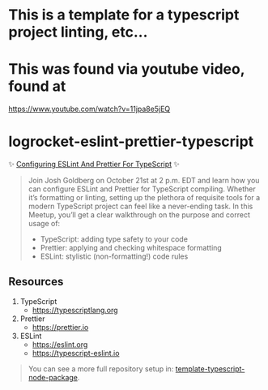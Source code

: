 # This is a template for a typescript project linting, etc...

# This was found via youtube video, found at

https://www.youtube.com/watch?v=11jpa8e5jEQ

# logrocket-eslint-prettier-typescript

✨ [Configuring ESLint And Prettier For TypeScript](https://blog.logrocket.com/configuring-eslint-and-prettier-for-typescript) ✨

> Join Josh Goldberg on October 21st at 2 p.m. EDT and learn how you can configure ESLint and Prettier for TypeScript compiling.
> Whether it’s formatting or linting, setting up the plethora of requisite tools for a modern TypeScript project can feel like a never-ending task.
> In this Meetup, you’ll get a clear walkthrough on the purpose and correct usage of:
>
> - TypeScript: adding type safety to your code
> - Prettier: applying and checking whitespace formatting
> - ESLint: stylistic (non-formatting!) code rules

## Resources

1. TypeScript
   - https://typescriptlang.org
2. Prettier
   - https://prettier.io
3. ESLint
   - https://eslint.org
   - https://typescript-eslint.io

> You can see a more full repository setup in: [template-typescript-node-package](https://github.com/JoshuaKGoldberg/template-typescript-node-package).
